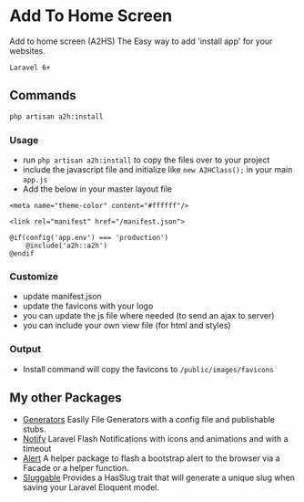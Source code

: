 # Add To Home Screen

Add to home screen (A2HS)
The Easy way to add 'install app' for your websites.

```
Laravel 6+
```

## Commands
```bash
php artisan a2h:install
```

### Usage
- run `php artisan a2h:install` to copy the files over to your project
- include the javascript file and initialize like `new A2HClass();` in your main `app.js`
- Add the below in your master layout file
```
<meta name="theme-color" content="#ffffff"/>

<link rel="manifest" href="/manifest.json">

@if(config('app.env') === 'production')
	@include('a2h::a2h')
@endif
```

### Customize
- update manifest.json
- update the favicons with your logo
- you can update the js file where needed (to send an ajax to server)
- you can include your own view file (for html and styles)

### Output
 - Install command will copy the favicons to `/public/images/favicons`

## My other Packages

- [Generators](https://github.com/bpocallaghan/generators) Easily File Generators with a config file and publishable stubs.
- [Notify](https://github.com/bpocallaghan/notify) Laravel Flash Notifications with icons and animations and with a timeout
- [Alert](https://github.com/bpocallaghan/alert) A helper package to flash a bootstrap alert to the browser via a Facade or a helper function.
- [Sluggable](https://github.com/bpocallaghan/sluggable) Provides a HasSlug trait that will generate a unique slug when saving your Laravel Eloquent model.
